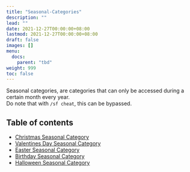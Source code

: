 ```yaml
---
title: "Seasonal-Categories"
description: ""
lead: ""
date: 2021-12-27T00:00:00+08:00
lastmod: 2021-12-27T00:00:00+08:00
draft: false
images: []
menu: 
  docs:
    parent: "tbd"
weight: 999
toc: false
---
```


Seasonal categories, are categories that can only be accessed during a certain month every year.  
Do note that with `/sf cheat`, this can be bypassed.

## Table of contents

* [Christmas Seasonal Category](https://github.com/Slimefun/Slimefun4/wiki/Christmas-Seasonal-Category)
* [Valentines Day Seasonal Category](https://github.com/Slimefun/Slimefun4/wiki/Valentines-Day-Seasonal-Category)
* [Easter Seasonal Category](https://github.com/Slimefun/Slimefun4/wiki/Easter-Seasonal-Category)
* [Birthday Seasonal Category](https://github.com/Slimefun/Slimefun4/wiki/Birthday-Seasonal-Category)
* [Halloween Seasonal Category](https://github.com/Slimefun/Slimefun4/wiki/Halloween-Seasonal-Category)
